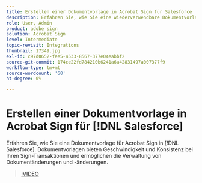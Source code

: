```yaml
---
title: Erstellen einer Dokumentvorlage in Acrobat Sign für Salesforce
description: Erfahren Sie, wie Sie eine wiederverwendbare Dokumentvorlage erstellen, um Geschwindigkeit und Konsistenz sicherzustellen.
role: User, Admin
product: adobe sign
solution: Acrobat Sign
level: Intermediate
topic-revisit: Integrations
thumbnail: 17349.jpg
exl-id: c97d0652-fee5-4533-8567-377e04eabbf2
source-git-commit: 174ce22fd784210b6241a6a42831497a007377f9
workflow-type: tm+mt
source-wordcount: '60'
ht-degree: 0%

---
```


# Erstellen einer Dokumentvorlage in Acrobat Sign für [!DNL Salesforce]

Erfahren Sie, wie Sie eine Dokumentvorlage für Acrobat Sign in [!DNL Salesforce]. Dokumentvorlagen bieten Geschwindigkeit und Konsistenz bei Ihren Sign-Transaktionen und ermöglichen die Verwaltung von Dokumentänderungen und -änderungen.

>[!VIDEO](https://video.tv.adobe.com/v/17349?hidetitle=true)
